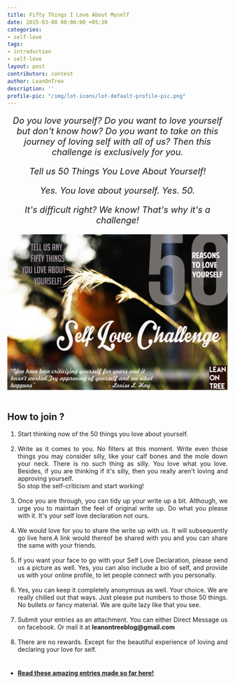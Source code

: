```yaml
---
title: Fifty Things I Love About Myself
date: 2015-03-08 00:00:00 +05:30
categories:
- self-love
tags:
- introduction
- self-love
layout: post
contributors: contest
author: LeanOnTree
description: ''
profile-pic: "/img/lot-icons/lot-default-profile-pic.png"
---
```


<p style="text-align: center; font-size: 20px"><i>
Do you love yourself? Do you want to love yourself but don't know how? Do you want to take on this journey of loving self with all of us? Then this challenge is exclusively for you.</i></p>
<p style="text-align: center;font-size: 20px"><i>
Tell us 50 Things You Love About Yourself!</i></p>

<p style="text-align: center;font-size: 20px">
<i>Yes. You love about yourself. Yes. 50.</i></p>
<p style="text-align: center;font-size: 20px">
<i>It's difficult right? We know! That's why it's a challenge!</i></p>

<div  class="separator" style="clear: both; text-align: center;">
<img class="img-responsive center-block" src="/img/contest/contest-1.jpg" alt="Self-Love Contest Poster"/></div>
<br/>
<div id="how-to-join"><h2 class="page-header post-title-post-layout" >How to join ?</h2></div>
<ol style="text-align: justify;">
<li>Start thinking now of the 50 things you love about yourself.</li><br/>
<li>Write as it comes to you. No filters at this moment. Write even those things you may consider silly, like your calf bones and the mole down your neck.<!--more--> There is no such thing as silly. You love what you love. Besides, if you are thinking if it's silly, then you really aren't loving and approving yourself.<br />So stop the self-criticism and start working!</li><br/>
<li>Once you are through, you can tidy up your write up a bit. Although, we urge you to maintain the feel of original write up. Do what you please with it. It's your self love declaration not ours.</li><br/>
<li>We would love for you to share the write up with us. It will subsequently go live here.A link would thereof be shared with you and you can share the same with your friends.</li><br/>
<li>If you want your face to go with your Self Love Declaration, please send us a picture as well. Yes, you can also include a bio of self, and provide us with your online profile, to let people connect with you personally.</li><br/>
<li>Yes, you can keep it completely anonymous as well. Your choice. We are really chilled out that ways. Just please put numbers to those 50 things. No bullets or fancy material. We are quite lazy like that you see.</li><br/>
<li>Submit your entries as an attachment. You can either Direct Message us on facebook. Or mail it at <b><span class="label label-primary">leanontreeblog@gmail.com</span></b></li><br/>
<li>There are no rewards. Except for the beautiful experience of loving and declaring your love for self.</li><br/></ol>

<ul class="nav-self-love-link nav nav-tabs nav-justified">
<li><a href="/entries/self-love/"><h4>Read these amazing entries made so far here!</h4></a></li>
</ul><br/>
